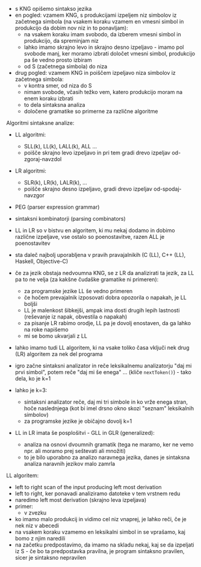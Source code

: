 - s KNG opišemo sintakso jezika
- en pogled: vzamem KNG, s produkcijami izpeljem niz simbolov iz začetnega simbola  (na vsakem koraku vzamem en vmesni simbol in produkcijo da dobim nov niz in to ponavljam):
	- na vsakem koraku imam svobodo, da izberem vmesni simbol in produkcijo, da spreminjam niz
	- lahko imamo skrajno levo in skrajno desno izpeljavo - imamo pol svobode manj, ker moramo izbrati določet vmesni simbol, produkcijo pa še vedno prosto izbiram
	- od S (začetnega simbola) do niza
- drug pogled: vzamem KNG in poiščem izpeljavo niza simbolov iz začetnega simbola:
	- v kontra smer, od niza do S
	- nimam svobode, včasih težko vem, katero produkcijo moram na enem koraku izbrati
	- to dela sintaksna analiza
	- določene gramatike so primerne za različne algoritme

Algoritmi sintaksne analize:
- LL algoritmi:
	- SLL(k), LL(k), LALL(k), ALL ...
	- poišče skrajno levo izpeljavo in pri tem gradi drevo izpeljav od-zgoraj-navzdol
- LR algoritmi:
	- SLR(k), LR(k), LALR(k), ...
	- poišče skrajno desno izpeljavo, gradi drevo izpeljav od-spodaj-navzgor
- PEG (parser expression grammar)
- sintaksni kombinatorji (parsing combinators)

- LL in LR so v bistvu en algoritem, ki mu nekaj dodamo in dobimo različne izpeljave, vse ostalo so poenostavitve, razen ALL je poenostavitev
- sta daleč najbolj uporabljena v pravih pravajalnikih (C (LL), C++ (LL), Haskell, Objective-C)
- če za jezik obstaja nedvoumna KNG, se z LR da analizirati ta jezik, za LL pa to ne velja (za kakšne čudaške gramatike ni primeren):
	- za programske jezike LL še vedno primeren
	- če hočem prevajalnik izposovati dobra opozorila o napakah, je LL boljši
	- LL je malenkost šibkejši, ampak ima dosti drugih lepih lastnosti (reševanje iz napak, obvestila o napakah)
	- za pisanje LR rabimo orodje, LL pa je dovolj enostaven, da ga lahko na roke napišemo
	- mi se bomo ukvarjali z LL

- lahko imamo tudi LL algoritem, ki na vsake toliko časa vključi nek drug (LR) algoritem za nek del  programa

- igro začne sintaksni analizator in reče leksikalnemu analizatorju "daj mi prvi simbol", potem reče "daj mi še enega" ... (kliče `nextToken()`) - tako dela, ko je k=1
- lahko je k=3:
	- sintaksni analizator reče, daj mi tri simbole in ko vrže enega stran, hoče naslednjega (kot bi imel drsno okno skozi "seznam" leksikalnih simbolov)
	- za programske jezike je običajno dovolj k=1

- LL in LR imata še posplošitvi - GLL in GLR (generalized):
	- analiza na osnovi dvoumnih gramatik (tega ne maramo, ker ne vemo npr. ali moramo prej seštevati ali množiti)
	- to je bilo uporabno za analizo naravnega jezika, danes je sintaksna analiza naravnih jezikov malo zamrla

LL algoritem:
- left to right scan of the input producing left most derivation
- left to right, ker ponavadi analiziramo datoteke v tem vrstnem redu
- naredimo left most derivation (skrajno leva izpeljava)
- primer:
	- v zvezku
- ko imamo malo produkcij in vidimo cel niz vnaprej, je lahko reči, če je nek niz v abecedi
- na vsakem koraku vzamemo en leksikalni simbol in se vprašamo, kaj bomo z njim naredili
- na začetku predpostavimo, da imamo na skladu nekaj, kaj se da izpeljati iz S - če bo ta predpostavka pravilna, je program sintaksno pravilen, sicer je sintaksno nepravilen